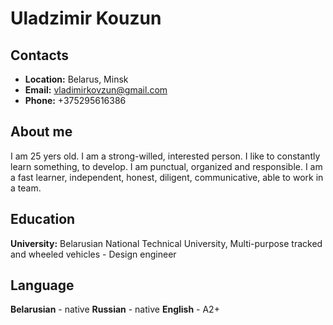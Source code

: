 # **Uladzimir Kouzun** #

## **Contacts** ##
  * **Location:** Belarus, Minsk
  * **Email:** vladimirkovzun@gmail.com
  * **Phone:** +375295616386

## **About me** ##
I am 25 yers old. I am a strong-willed, interested person. I like to constantly learn something, to develop. I am punctual, organized and responsible. I am a fast learner, independent, honest, diligent, communicative, able to work in a team.

## **Education** ##
**University:** Belarusian National Technical University, Multi-purpose tracked and wheeled vehicles - Design engineer 

## **Language** ##
  **Belarusian** - native
  **Russian** - native
  **English** - A2+

